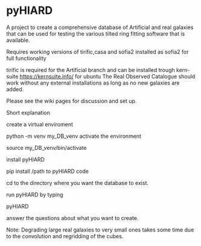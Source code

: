 # pyHIARD
A project to create a comprehensive database of Artificial and real galaxies that can be used for testing the various tilted ring fitting software that is available. 


Requires working versions of tirific,casa and sofia2 installed as sofia2 for full functionality

tirific is required for the Artificial branch and can be installed trough kern-suite https://kernsuite.info/ for ubuntu
The Real Observed Catalogue should work without any external installations as long as no new galaxies are added.


Please see the wiki pages for discussion and set up.

Short explanation

create a virtual enviroment


python -m venv my_DB_venv
activate the environment

source my_DB_venv/bin/activate

install pyHIARD

pip install /path to pyHIARD code

cd to the directory where you want the database to exist.

run pyHIARD by typing

pyHIARD

answer the questions about what you want to create.

Note: Degrading large real galaxies to very small ones takes some time due to the convolution and regridding of the cubes. 
